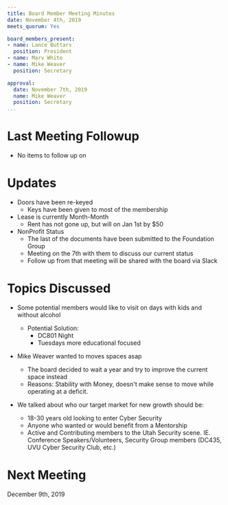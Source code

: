 ```yaml
---
title: Board Member Meeting Minutes
date: November 4th, 2019
meets_quorum: Yes

board_members_present:
- name: Lance Buttars
  position: President
- name: Marv White
- name: Mike Weaver
  position: Secretary

approval:
  date: November 7th, 2019
  name: Mike Weaver
  position: Secretary
...
```


# Last Meeting Followup
- No items to follow up on

# Updates
- Doors have been re-keyed
    - Keys have been given to most of the membership
- Lease is currently Month-Month
    - Rent has not gone up, but will on Jan 1st by $50
- NonProfit Status
    - The last of the documents have been submitted to the Foundation Group
    - Meeting on the 7th with them to discuss our current status
    - Follow up from that meeting will be shared with the board via Slack

# Topics Discussed
- Some potential members would like to visit on days with kids and without alcohol
    - Potential Solution: 
        - DC801 Night
        - Tuesdays more educational focused

- Mike Weaver wanted to moves spaces asap
    - The board decided to wait a year and try to improve the current space instead
    - Reasons: Stability with Money, doesn't make sense to move while operating at a deficit.

- We talked about who our target market for new growth should be:
    - 18-30 years old looking to enter Cyber Security
    - Anyone who wanted or would benefit from a Mentorship
    - Active and Contributing members to the Utah Security scene. IE. Conference Speakers/Volunteers, Security Group members (DC435, UVU Cyber Security Club, etc.)

# Next Meeting
December 9th, 2019